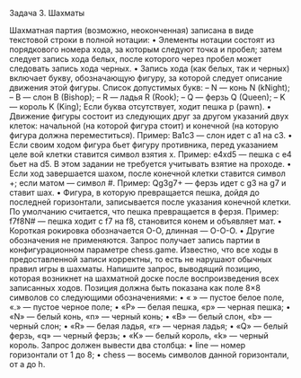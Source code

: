Задача 3. Шахматы

Шахматная партия (возможно, неоконченная) записана в виде текстовой строки в полной нотации:
•	Элементы нотации состоят из порядкового номера хода, за которым следуют точка и пробел; затем следует запись хода белых, после которого через пробел может следовать запись хода черных.
•	Запись хода (как белых, так и черных) включает букву, обозначающую фигуру, за которой следует описание движения этой фигуры. Список допустимых букв:
–	N — конь N (kNight);
–	B — слон B (Bishop);
–	R — ладья R (Rook);
–	Q — ферзь Q (Queen);
–	K — король K (King);
Если буква отсутствует, ходит пешка p (pawn).
•	Движение фигуры состоит из следующих друг за другом указаний двух клеток: начальной (на которой фигура стоит) и конечной (на которую фигура должна переместиться).
Пример: Ba1c3 — слон идет с a1 на c3.
•	Если своим ходом фигура бьет фигуру противника, перед указанием целе вой клетки ставится символ взятия x.
Пример: e4xd5 — пешка с e4 бьет на d5.
В этом задании не требуется учитывать взятие на проходе.
•	Если ход завершается шахом, после конечной клетки ставится символ +; если матом — символ #.
Пример: Qg3g7+ — ферзь идет с g3 на g7 и ставит шах.
•	Фигура, в которую превращается пешка, дойдя до последней горизонтали, записывается после указания конечной клетки. По умолчанию считается, что пешка превращается в ферзя.
Пример: f7f8N# — пешка ходит с f7 на f8, становится конем и объявляет мат.
•	Короткая рокировка обозначается O-O, длинная — O-O-O.
•	Другие обозначения не применяются.
Запрос получает запись партии в конфигурационном параметре chess.game. Известно, что все ходы в предоставленной записи корректны, то есть не нарушают обычных правил игры в шахматы.
Напишите запрос, выводящий позицию, которая возникнет на шахматной доске после воспроизведения всех записанных ходов. Позиция должна быть показана как поле 8×8 символов со следующими обозначениями:
•	« » — пустое белое поле, «.» — пустое черное поле;
•	«P» — белая пешка, «p» — черная пешка;
•	«N» — белый конь, «n» — черный конь;
•	«B» — белый слон, «b» — черный слон;
•	«R» — белая ладья, «r» — черная ладья;
•	«Q» — белый ферзь, «q» — черный ферзь;
•	«K» — белый король, «k» — черный король. Запрос должен вывести два столбца:
•	line — номер горизонтали от 1 до 8;
•	chess — восемь символов данной горизонтали, от a до h.
